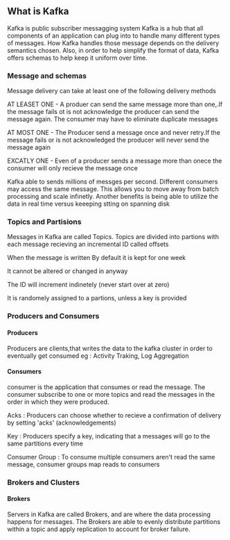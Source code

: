## What is Kafka

Kafka is public subscriber messagging system 
Kafka is a hub that all components of an application can plug into to handle many different types of messages.
How Kafka handles those message depends on the delivery semantics chosen. Also, in order to help simplify the format of data,
Kafka offers schemas to help keep it uniform over time.


### Message and schemas
Message delivery can take at least one of the following delivery methods

AT LEASET ONE - A produer can send the same message more than one,.If the message fails ot is not acknowledge the producer 
can send the message again. The consumer may have to eliminate duplicate messages

AT MOST ONE - The Producer send a message once and never retry.If the message fails or is not acknowledged the producer will 
never send the message again

EXCATLY ONE -  Even of a producer sends a message more than onece the consumer will only recieve the message once

Kafka able to sends millions of messges per second. Different consumers may access the same message. 
This allows you to move away from batch processing and scale infinetly. Another benefits is being able to 
utilize the data in real time versus keeeping stting on spanning disk


### Topics and Partisions

Messages in Kafka are called Topics. Topics are divided into partions with each message recieving an incremental ID called offsets


When the message is written
By default it is kept for one week

It cannot be altered or changed in anyway

The ID will increment indinetely (never start over at zero)

It is randomely assigned to a partions, unless a key is provided


### Producers and Consumers

#### Producers

Producers are clients,that writes the data to the kafka cluster in order to eventually get consumed
eg : Activity Traking, Log Aggregation


#### Consumers

consumer is the application that consumes or read the message. 
The consumer subscribe to one or more topics and read the messages in the order in which they were produced.

Acks : Producers can choose whether to recieve a confirmation of delivery by setting 'acks' (acknowledgements)

Key : Producers specify a key, indicating that a messages will go to the same partitions every time

Consumer Group : To consume multiple consumers aren't read the same message, consumer groups map reads to consumers 


### Brokers and Clusters

#### Brokers
Servers in Kafka are called Brokers, and are where the data processing happens for messages. The Brokers are able to evenly distribute partitions within a topic and apply replication to account for broker failure. 
















